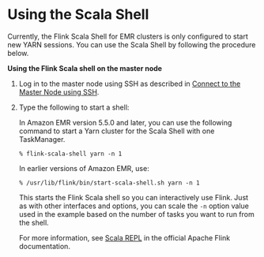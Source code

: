 # Using the Scala Shell<a name="flink-scala"></a>

Currently, the Flink Scala Shell for EMR clusters is only configured to start new YARN sessions\. You can use the Scala Shell by following the procedure below\.

**Using the Flink Scala shell on the master node**

1. Log in to the master node using SSH as described in [Connect to the Master Node using SSH](https://docs.aws.amazon.com/emr/latest/ManagementGuide/emr-connect-master-node-ssh.html)\.

1. Type the following to start a shell:

   In Amazon EMR version 5\.5\.0 and later, you can use the following command to start a Yarn cluster for the Scala Shell with one TaskManager\.

   ```
   % flink-scala-shell yarn -n 1
   ```

   In earlier versions of Amazon EMR, use:

   ```
   % /usr/lib/flink/bin/start-scala-shell.sh yarn -n 1
   ```

   This starts the Flink Scala shell so you can interactively use Flink\. Just as with other interfaces and options, you can scale the `-n` option value used in the example based on the number of tasks you want to run from the shell\.

   For more information, see [Scala REPL](https://ci.apache.org/projects/flink/flink-docs-release-1.10/ops/scala_shell.html) in the official Apache Flink documentation\.